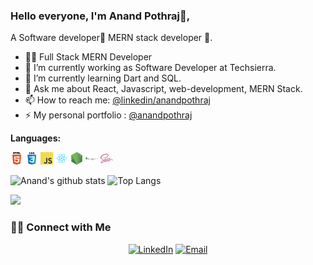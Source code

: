 ### Hello everyone, I'm Anand Pothraj👦,
A Software developer🎯 MERN stack developer 🌈.

- 👨‍💻 Full Stack MERN Developer
- 🔭 I’m currently working as Software Developer at Techsierra.
- 🌱 I’m currently learning Dart and SQL.
- 💬 Ask me about React, Javascript, web-development, MERN Stack.
- 📫 How to reach me: [@linkedin/anandpothraj](https://www.linkedin.com/in/anand-pothraj-599910195/)
- ⚡ My personal portfolio : [@anandpothraj](https://anandpothraj.netlify.app/)

**Languages:**  

<code><img height="20" src="https://raw.githubusercontent.com/github/explore/80688e429a7d4ef2fca1e82350fe8e3517d3494d/topics/html/html.png"></code>
<code><img height="20" src="https://raw.githubusercontent.com/github/explore/80688e429a7d4ef2fca1e82350fe8e3517d3494d/topics/css/css.png"></code>
<code><img height="20" src="https://raw.githubusercontent.com/github/explore/80688e429a7d4ef2fca1e82350fe8e3517d3494d/topics/javascript/javascript.png"></code>
<code><img height="20" src="https://raw.githubusercontent.com/github/explore/80688e429a7d4ef2fca1e82350fe8e3517d3494d/topics/react/react.png"></code>
<code><img height="20" src="https://raw.githubusercontent.com/github/explore/80688e429a7d4ef2fca1e82350fe8e3517d3494d/topics/nodejs/nodejs.png"></code>
<code><img height="20" src="https://raw.githubusercontent.com/github/explore/80688e429a7d4ef2fca1e82350fe8e3517d3494d/topics/mongodb/mongodb.png"></code>
<code><img height="20" src="https://raw.githubusercontent.com/github/explore/80688e429a7d4ef2fca1e82350fe8e3517d3494d/topics/sass/sass.png"></code>

![Anand's github stats](https://github-readme-stats.vercel.app/api?username=anandpothraj&theme=tokyonight&show_icons=true&hide=["issues"])
![Top Langs](https://github-readme-stats.vercel.app/api/top-langs/?username=anandpothraj&theme=tokyonight&layout=compact)

![](https://komarev.com/ghpvc/?username=anandpothraj)

<h3> 🤝🏻 Connect with Me </h3>

<p align="center">
 <!-- <a href="https://www.adityavsingh.com/"><img alt="Website" src="https://img.shields.io/badge/Website-www.adityavsingh.com-blue?style=flat-square&logo=google-chrome"></a> -->
<a href=""><img alt="LinkedIn" src=""></a>
<a href="mailto:anandpothraj11052001@gmail.com"><img alt="Email" src="https://img.shields.io/badge/Email-anandpothraj11052001@gmail.com-blue?style=flat-square&logo=gmail"></a>
</p>

 <!--⭐️ From [Anand Pothraj](https://github.com/anandpothraj)-->
